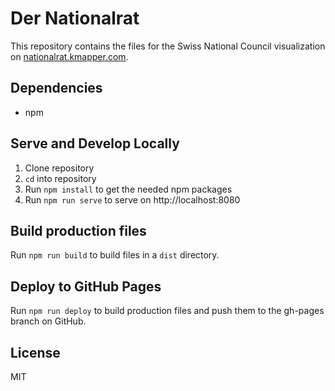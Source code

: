 # Der Nationalrat

This repository contains the files for the Swiss National Council visualization on [nationalrat.kmapper.com](http://nationalrat.kmapper.com).

## Dependencies

- npm

## Serve and Develop Locally

1. Clone repository
2. `cd` into repository
3. Run `npm install` to get the needed npm packages
4. Run `npm run serve` to serve on http://localhost:8080

## Build production files

Run `npm run build` to build files in a `dist` directory.

## Deploy to GitHub Pages

Run `npm run deploy` to build production files and push them to the gh-pages branch on GitHub. 

## License

MIT